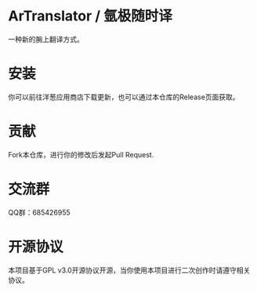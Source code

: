 # ArTranslator / 氩极随时译
一种新的腕上翻译方式。

# 安装
你可以前往洋葱应用商店下载更新，也可以通过本仓库的Release页面获取。

# 贡献
Fork本仓库，进行你的修改后发起Pull Request.

# 交流群
QQ群：685426955

# 开源协议
本项目基于GPL v3.0开源协议开源，当你使用本项目进行二次创作时请遵守相关协议。
